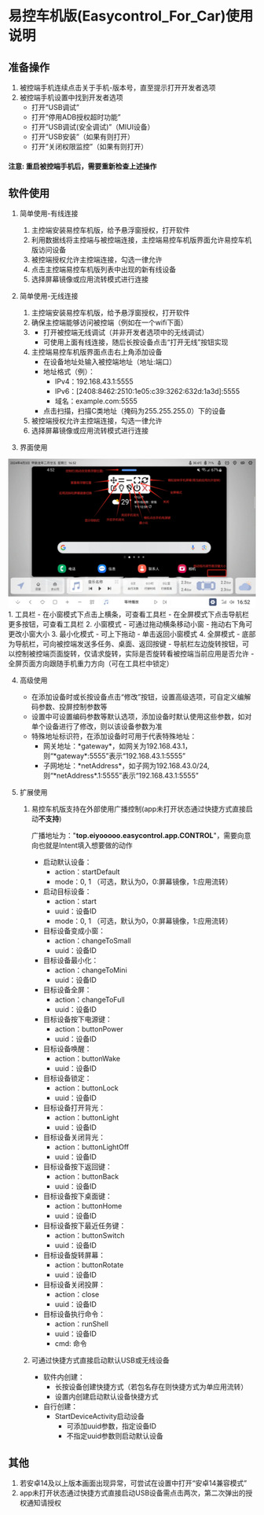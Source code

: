 # 易控车机版(Easycontrol_For_Car)使用说明

## 准备操作
1. 被控端手机连续点击关于手机-版本号，直至提示打开开发者选项
2. 被控端手机设置中找到开发者选项
	- 打开“USB调试”
	- 打开“停用ADB授权超时功能”
	- 打开“USB调试(安全调试)”（MIUI设备）
	- 打开“USB安装”（如果有则打开）
	- 打开“关闭权限监控”（如果有则打开）
#### 注意: 重启被控端手机后，需要重新检查上述操作

## 软件使用
1. 简单使用-有线连接
	1. 主控端安装易控车机版，给予悬浮窗授权，打开软件
	2. 利用数据线将主控端与被控端连接，主控端易控车机版界面允许易控车机版访问设备
	3. 被控端授权允许主控端连接，勾选一律允许
	4. 点击主控端易控车机版列表中出现的新有线设备
	5. 选择屏幕镜像或应用流转模式进行连接
	
2. 简单使用-无线连接
	1. 主控端安装易控车机版，给予悬浮窗授权，打开软件
	2. 确保主控端能够访问被控端（例如在一个wifi下面）
	3.  - 打开被控端无线调试（并非开发者选项中的无线调试）
	    - 可使用上面有线连接，随后长按设备点击“打开无线”按钮实现
	4. 主控端易控车机版界面点击右上角添加设备
	    - 在设备地址处输入被控端地址（地址:端口）
		- 地址格式（例）：
			- IPv4：192.168.43.1:5555
			- IPv6：[2408:8462:2510:1e05:c39:3262:632d:1a3d]:5555
			- 域名：example.com:5555
		- 点击扫描，扫描C类地址（掩码为255.255.255.0）下的设备
	5. 被控端授权允许主控端连接，勾选一律允许
	6. 选择屏幕镜像或应用流转模式进行连接

3. 界面使用
<img src="pic/screenshot/small_usage.webp">
	1. 工具栏
		- 在小窗模式下点击上横条，可查看工具栏
		- 在全屏模式下点击导航栏更多按钮，可查看工具栏
	2. 小窗模式
		- 可通过拖动横条移动小窗
		- 拖动右下角可更改小窗大小
	3. 最小化模式
		- 可上下拖动
		- 单击返回小窗模式
	4. 全屏模式
		- 底部为导航栏，可向被控端发送多任务、桌面、返回按键
		- 导航栏左边旋转按钮，可以控制被控端页面旋转，仅请求旋转，实际是否旋转看被控端当前应用是否允许
		- 全屏页面方向跟随手机重力方向（可在工具栏中锁定）

4. 高级使用
	- 在添加设备时或长按设备点击“修改”按钮，设置高级选项，可自定义编解码参数、投屏控制参数等
	- 设置中可设置编码参数等默认选项，添加设备时默认使用这些参数，如对单个设备进行了修改，则以该设备参数为准
	- 特殊地址标识符，在添加设备时可用于代表特殊地址：
		- 网关地址：\*gateway\*，如网关为192.168.43.1，则“\*gateway\*:5555”表示“192.168.43.1:5555”
		- 子网地址：\*netAddress\*，如子网为192.168.43.0/24, 则“\*netAddress\*.1:5555”表示“192.168.43.1:5555”
	
5. 扩展使用
	1. 易控车机版支持在外部使用广播控制(app未打开状态通过快捷方式直接启动**不支持**)
		
		广播地址为："**top.eiyooooo.easycontrol.app.CONTROL**"，需要向意向也就是Intent填入想要做的动作
		- 启动默认设备：
			- action：startDefault
		    - mode：0, 1 （可选，默认为0，0:屏幕镜像，1:应用流转）
		- 启动目标设备：
			- action：start
			- uuid：设备ID
			- mode：0, 1 （可选，默认为0，0:屏幕镜像，1:应用流转）
		- 目标设备变成小窗：
			- action：changeToSmall
			- uuid：设备ID
		- 目标设备最小化：
			- action：changeToMini
			- uuid：设备ID
		- 目标设备全屏：
			- action：changeToFull
			- uuid：设备ID
		- 目标设备按下电源键：
			- action：buttonPower
			- uuid：设备ID
		- 目标设备唤醒：
			- action：buttonWake
			- uuid：设备ID
		- 目标设备锁定：
			- action：buttonLock
			- uuid：设备ID
		- 目标设备打开背光：
			- action：buttonLight
			- uuid：设备ID
		- 目标设备关闭背光：
			- action：buttonLightOff
			- uuid：设备ID
		- 目标设备按下返回键：
			- action：buttonBack
			- uuid：设备ID
		- 目标设备按下桌面键：
			- action：buttonHome
			- uuid：设备ID
		- 目标设备按下最近任务键：
			- action：buttonSwitch
			- uuid：设备ID
		- 目标设备旋转屏幕：
			- action：buttonRotate
			- uuid：设备ID
		- 目标设备关闭投屏：
			- action：close
			- uuid：设备ID
		- 目标设备执行命令：
			- action：runShell
			- uuid：设备ID
			- cmd: 命令

	2. 可通过快捷方式直接启动默认USB或无线设备
		- 软件内创建：
			- 长按设备创建快捷方式（若包名存在则快捷方式为单应用流转）
			- 设置内创建启动默认设备快捷方式
		- 自行创建：
			- StartDeviceActivity启动设备
				- 可添加uuid参数，指定设备ID
				- 不指定uuid参数则启动默认设备

## 其他
1. 若安卓14及以上版本画面出现异常，可尝试在设置中打开“安卓14兼容模式”
2. app未打开状态通过快捷方式直接启动USB设备需点击两次，第二次弹出的授权通知请授权